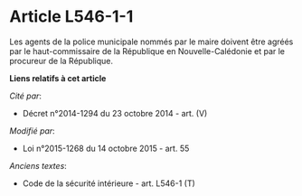 # Article L546-1-1

Les agents de la police municipale nommés par le maire doivent être agréés par le haut-commissaire de la République en
Nouvelle-Calédonie et par le procureur de la République.

**Liens relatifs à cet article**

_Cité par_:

  - Décret n°2014-1294 du 23 octobre 2014 - art. (V)

_Modifié par_:

  - Loi n°2015-1268 du 14 octobre 2015 - art. 55

_Anciens textes_:

  - Code de la sécurité intérieure - art. L546-1 (T)
